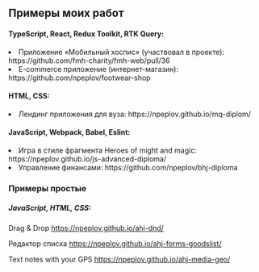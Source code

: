 ## Примеры моих работ

#### TypeScript, React, Redux Toolkit, RTK Query:
<li>Приложение «Мобильный хоспис» (участвовал в проекте): https://github.com/fmh-charity/fmh-web/pull/36</li>
<li>E-commerce приложение (интернет-магазин): https://github.com/npeplov/footwear-shop</li>

#### HTML, CSS:
<li>Лендинг приложения для вуза: https://npeplov.github.io/mq-diplom/</li>

#### JavaScript, Webpack, Babel, Eslint:

<li> Игра в стиле фрагмента Heroes of might and magic: https://npeplov.github.io/js-advanced-diploma/</li>

<li>Управление финансами: https://github.com/npeplov/bhj-diploma</li>

### Примеры простые
##### JavaScript, HTML, CSS:

Drag & Drop
https://npeplov.github.io/ahj-dnd/

Редактор списка
https://npeplov.github.io/ahj-forms-goodslist/

Text notes with your GPS
https://npeplov.github.io/ahj-media-geo/

<!-- ![Codewars Rank](https://www.codewars.com/users/npeplov/badges/large) -->
